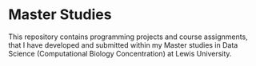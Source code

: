 # Master Studies
This repository contains programming projects and course assignments, that I have developed and submitted within my Master studies in Data Science (Computational Biology Concentration) at Lewis University. 
